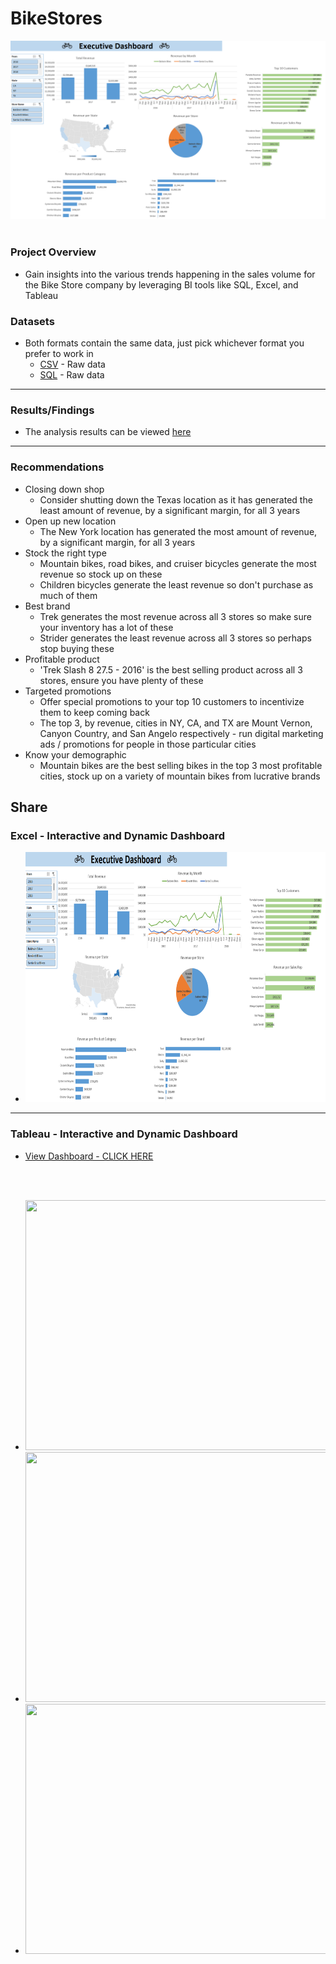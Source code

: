 # BikeStores

![Dashboard](img/Dashboard.png)
<br>
<br>

### Project Overview
* Gain insights into the various trends happening in the sales volume for the Bike Store company by leveraging BI tools like SQL, Excel, and Tableau


### Datasets
* Both formats contain the same data, just pick whichever format you prefer to work in
    * [CSV](Data-Source/CSV/) - Raw data
    * [SQL](Data-Source/SQL/) - Raw data

---

### Results/Findings
* The analysis results can be viewed [here](Results.md)

---

### Recommendations
* Closing down shop
    * Consider shutting down the Texas location as it has generated the least amount of revenue, by a significant margin, for all 3 years 
* Open up new location
    * The New York location has generated the most amount of revenue, by a significant margin, for all 3 years
* Stock the right type
    * Mountain bikes, road bikes, and cruiser bicycles generate the most revenue so stock up on these
    * Children bicycles generate the least revenue so don't purchase as much of them
* Best brand
    * Trek generates the most revenue across all 3 stores so make sure your inventory has a lot of these
    * Strider generates the least revenue across all 3 stores so perhaps stop buying these
* Profitable product
    * 'Trek Slash 8 27.5 - 2016' is the best selling product across all 3 stores, ensure you have plenty of these
* Targeted promotions
    * Offer special promotions to your top 10 customers to incentivize them to keep coming back
    * The top 3, by revenue, cities in NY, CA, and TX are Mount Vernon, Canyon Country, and San Angelo respectively - run digital marketing ads / promotions for people in those particular cities
* Know your demographic
    * Mountain bikes are the best selling bikes in the top 3 most profitable cities, stock up on a variety of mountain bikes from lucrative brands

## Share
### Excel - Interactive and Dynamic Dashboard
* <img src = "img/Dashboard.png" width = "650" height = "400">

---

### Tableau - Interactive and Dynamic Dashboard
* [View Dashboard - CLICK HERE](https://public.tableau.com/app/profile/zohair.awan/viz/BikeStores_17193581764380/Dashboard)
<br>
<br>

* <img src = "img/Tableau-Dashboard-1.png" width = "650" height = "400">
* <img src = "img/Tableau-Dashboard-2.png" width = "650" height = "400">
* <img src = "img/Tableau-Dashboard-3.png" width = "650" height = "400">